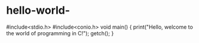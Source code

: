 # hello-world-
#include<stdio.h>
#include<conio.h>
void main()
{
    print("Hello, welcome to the world of programming in C!");
    getch();
}
